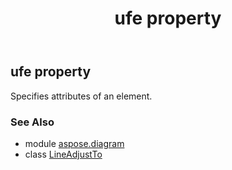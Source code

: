 ﻿---
title: ufe property
second_title: Aspose.Diagram for Python via .NET API References
description: 
type: docs
weight: 30
url: /python-net/aspose.diagram/lineadjustto/ufe/
is_root: false
---

## ufe property


Specifies attributes of an element.

### See Also
* module [aspose.diagram](../../)
* class [LineAdjustTo](/diagram/python-net/aspose.diagram/lineadjustto)
